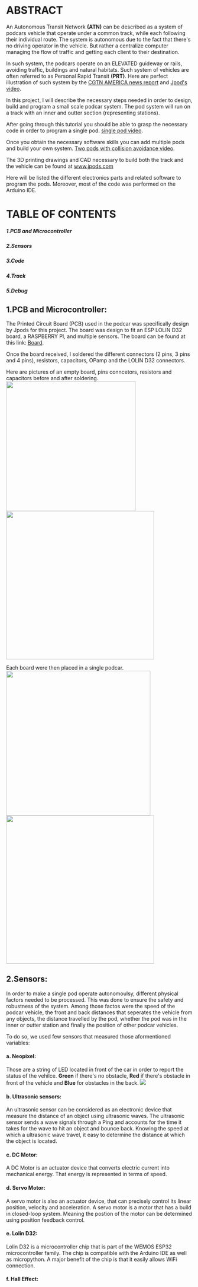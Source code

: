 # ABSTRACT

 An Autonomous Transit Network **(ATN)** can be described as a system of podcars vehicle that operate under a common track, while each following their individual route. The system is autonomous due to the fact that there's no driving operator in the vehicle. But rather a centralize computer managing the flow of traffic and getting each client to their destination.

In such system, the podcars operate on an ELEVATED guideway or rails, avoiding traffic, buildings and natural habitats. Such system of vehicles are often referred to as Personal Rapid Transit **(PRT)**. Here are perfect illustration of such system by the [CGTN AMERICA news report](https://www.youtube.com/watch?v=QBp7HuzCCWU) and [Jpod's video](https://www.youtube.com/watch?v=rRIzvfW8XXs).
 
 In this project, I will describe the necessary steps needed in order to design, build and program a small scale podcar system. The pod system will run on a track with an inner and outter section (representing stations).
 
 After going through this tutorial you should be able to grasp the necessary code in order to program a single pod. [single pod video](https://player.vimeo.com/video/390130443).  

Once you obtain the necessary software skills you can add multiple pods and build your own system. [Two pods with collision avoidance video](https://www.youtube.com/watch?v=rCR6fW-CSME).

The 3D printing drawings and CAD necessary to build both the track and the vehicle can be found at www.jpods.com

Here will be listed the different electronics parts and related software to program the pods. Moreover, most of the code was performed on the Arduino IDE.
 
# TABLE OF CONTENTS 
##### 1.PCB and Microcontroller   
##### 2.Sensors   
##### 3.Code    
##### 4.Track  
##### 5.Debug  
 
 
 ## 1.PCB and Microcontroller: 
 
 The Printed Circuit Board (PCB) used in the podcar was specifically design by Jpods for this project. The board was design to fit an ESP LOLIN D32 board, a RASPBERRY PI, and multiple sensors. The board can be found at this link: [Board](https://drive.google.com/drive/u/0/folders/1CtqrttBD3XoiUPqs3ZEBOA0wLDOCQpJk).
 
 Once the board received, I soldered the different connectors (2 pins, 3 pins and 4 pins), resistors, capacitors, OPamp and the LOLIN D32 connectors. 

Here are pictures of an empty board, pins conncetors, resistors and capacitors before and after soldering. 
<img src="https://user-images.githubusercontent.com/58591461/74691817-32a8f080-5199-11ea-8c66-da995081eb52.jpg" width="350">
<img src="https://user-images.githubusercontent.com/58591461/74690625-95e45400-5194-11ea-99a9-ad1611ff258d.JPG" width="400">


Each board were then placed in a single podcar.  
<img src="https://user-images.githubusercontent.com/58591461/74691691-a696c900-5198-11ea-8146-19ac58ae621d.jpg" width="390">  <img src="https://user-images.githubusercontent.com/58591461/74691734-d34ae080-5198-11ea-8845-0f1f017e3e73.jpg" width="400">


## 2.Sensors: 

 In order to make a single pod operate autonomoulsy, different physical factors needed to be processed. This was done to ensure the safety and robustness of the system. Among those factos were the speed of the podcar vehicle, the front and back distances that seperates the vehicle from any objects, the distance travelled by the pod, whether the pod was in the inner or outter station and finally the position of other podcar vehicles.  

 To do so, we used few sensors that measured those aformentioned variables:  
   #### a. Neopixel:
   Those are a string of LED located in front of the car in order to report the status of the vehilce. **Green** if there's no obstacle, **Red** if there's obstacle in front of the vehicle and **Blue** for obstacles in the back.
   <img src="https://cdn-shop.adafruit.com/1200x900/1426-00.jpg">
   
   
   #### b. Ultrasonic sensors:
   An ultrasonic sensor can be considered as an electronic device that measure the distance of an object using ultrasonic waves. The ultrasonic sensor sends a wave signals through a Ping and accounts for the time it takes for the wave to hit an object and bounce back. Knowing the speed at which a ultrasonic wave travel, it easy to determine the distance at which the object is located.   
    
   #### c. DC Motor:
   A DC Motor is an actuator device that converts electric current into mechanical energy. That energy is represented in terms of speed. 
     
   #### d. Servo Motor:
   A servo motor is also an actuator device, that can precisely control its linear position, velocity and acceleration. A servo motor is a motor that has a build in closed-loop system. Meaning the postion of the motor can be determined using position feedback control. 
      
   #### e. Lolin D32:
   Lolin D32 is a microcontroller chip that is part of the WEMOS ESP32 microcontroller family. The chip is compatible with the Arduino IDE as well as micropython. A major benefit of the chip is that it easily allows WiFi connection.
   
   #### f. Hall Effect:
   

 



 

  
